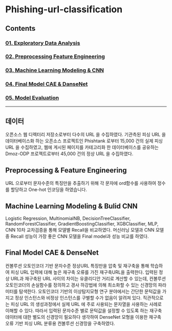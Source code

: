 # Phishing-url-classification

## Contents 
### [01. Exploratory Data Analysis](https://github.com/hojisu/phishing-url-classification/tree/master/01-Exploratory-Data-Analysis)
### [02. Preprocessing Feature Engineering](https://github.com/hojisu/phishing-url-classification/tree/master/02-Preprocessing-Feature-Engineering)
### [03. Machine Learning Modeling & CNN](https://github.com/hojisu/phishing-url-classification/tree/master/03-Machine-Learning-Modeling%20%26%20CNN)
### [04. Final Model CAE & DanseNet](https://github.com/hojisu/phishing-url-classification/tree/master/04-Final-Model-CAE-DanseNet)
### [05. Model Evaluation](https://github.com/hojisu/phishing-url-classification/tree/master/05-Model_Evaluation)

***

## 데이터 
오픈소스 웹 디렉터리 저장소로부터 다수의 URL 을 수집하였다. 기관측된 피싱 URL 을 데이터베이스화 하는 오픈소스 프로젝트인 Phishtank 로부터 15,000 건의 실제 피싱 URL 을 수집하였고, 웹에 게시된 페이지를 카테고리화 한 데이터베이스를 공유하는 Dmoz-ODP 프로젝트로부터 45,000 건의 정상 URL 을 수집하였다.

## Preprocessing & Feature Engineering
URL 으로부터 문자수준의 특징만을 추출하기 위해 각 문자에 ord함수를 사용하여 정수를 할당하고 One-hot 인코딩을 하였습니다. 

## Machine Learning Modeling & Bulid CNN
Logistic Regression, MultinomialNB, DecisionTreeClassifier, RandomForestClassifier, GradientBoostingClassifier, XGBClassifier, MLP, CNN 10차 교차검증을 통해 모델별 Recall을 비교하였다.
머신러닝 모델과 CNN 모델 중 Recall 성능이 가장 좋은 CNN 모델을 Final model과 성능 비교를 하였다. 

## Final Model CAE & DenseNet
컨볼루션 오토인코더 기반 문자수준 정상URL 특징만을 압축 및 재구축을 통해 학습하여 피싱 URL 입력에 대해 높은 재구축 오류를 가진 재구축URL을 출력한다. 입력된 정상 URL과 재구축된 URL 사이의 차이는 유클리디안 거리로 계산할 수 있는데, 컨볼루션 오토인코더의 손실함수를 정의하고 경사 하강법에 의해 최소화할 수 있는 신경망의 파라미터를 탐색한다. 오토인코더 기반의 이상탐지모형 연구 분야에서는 간단한 문턱값을 가지고 정상 인스턴스와 비정상 인스턴스를 구별할 수가 없음이 알려져 있다. 직관적으로는 피싱 URL 의 생성과정에서 실제 URL 에 주로 사용되는 문자열을 사용하는 사례로 이해할 수 있다. 따라서 입력된 문자수준 별로 문턱값을 설정할 수 있도록 하는 재구축 데이터에 대한 별도의 신경망이 필요하다 생각하여 DenseNet 모형을 이용한 재구축 오류 기반 피싱 URL 분류용 컨볼루션 신경망을 구축하였다. 

